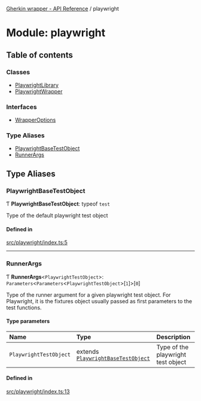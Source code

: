 [Gherkin wrapper - API Reference](../README.md) / playwright

# Module: playwright

## Table of contents

### Classes

- [PlaywrightLibrary](../classes/playwright.PlaywrightLibrary.md)
- [PlaywrightWrapper](../classes/playwright.PlaywrightWrapper.md)

### Interfaces

- [WrapperOptions](../interfaces/playwright.WrapperOptions.md)

### Type Aliases

- [PlaywrightBaseTestObject](playwright.md#playwrightbasetestobject)
- [RunnerArgs](playwright.md#runnerargs)

## Type Aliases

### PlaywrightBaseTestObject

Ƭ **PlaywrightBaseTestObject**: typeof `test`

Type of the default playwright test object

#### Defined in

[src/playwright/index.ts:5](https://github.com/Niitch/gherkin-wrapper/blob/03216b1/src/playwright/index.ts#L5)

___

### RunnerArgs

Ƭ **RunnerArgs**<`PlaywrightTestObject`\>: `Parameters`<`Parameters`<`PlaywrightTestObject`\>[``1``]\>[``0``]

Type of the runner argument for a given playwright test object.
For Playwright, it is the fixtures object usually passed as first parameters to the test functions.

#### Type parameters

| Name | Type | Description |
| :------ | :------ | :------ |
| `PlaywrightTestObject` | extends [`PlaywrightBaseTestObject`](playwright.md#playwrightbasetestobject) | Type of the playwright test object |

#### Defined in

[src/playwright/index.ts:13](https://github.com/Niitch/gherkin-wrapper/blob/03216b1/src/playwright/index.ts#L13)
